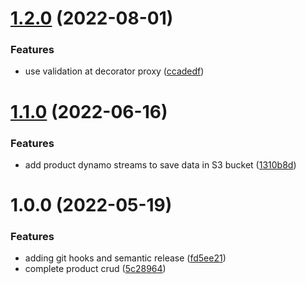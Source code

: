 # [1.2.0](https://github.com/edwardramirez31/ecommerce-serverless/compare/v1.1.0...v1.2.0) (2022-08-01)


### Features

* use validation at decorator proxy ([ccadedf](https://github.com/edwardramirez31/ecommerce-serverless/commit/ccadedfa7372e2e7b872b003463928b4b52f8f93))

# [1.1.0](https://github.com/edwardramirez31/ecommerce-serverless/compare/v1.0.0...v1.1.0) (2022-06-16)


### Features

* add product dynamo streams to save data in S3 bucket ([1310b8d](https://github.com/edwardramirez31/ecommerce-serverless/commit/1310b8d02c49e9fb1cc9158895f33a753199a73c))

# 1.0.0 (2022-05-19)


### Features

* adding git hooks and semantic release ([fd5ee21](https://github.com/edwardramirez31/ecommerce-serverless/commit/fd5ee21e15fa123dc93ae36029e76605bc0980b5))
* complete product crud ([5c28964](https://github.com/edwardramirez31/ecommerce-serverless/commit/5c289641fa7cbdd4568b8c2de928cb73dd2fe4d6))
